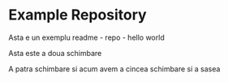 # Example Repository
Asta e un exemplu readme - repo - hello world

Asta este a doua schimbare

A patra schimbare
si acum avem a cincea schimbare
si a sasea
